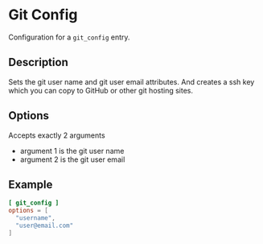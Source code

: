 # Git Config

Configuration for a `git_config` entry.

## Description

Sets the git user name and git user email attributes. And creates a ssh key which you can copy to GitHub or other git hosting sites.

## Options

Accepts exactly 2 arguments

- argument 1 is the git user name
- argument 2 is the git user email

## Example

```toml
[ git_config ]
options = [
  "username",
  "user@email.com"
]
```
